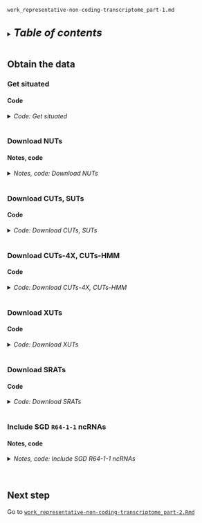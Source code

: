 
`work_representative-non-coding-transcriptome_part-1.md`
<br />
<br />

<details>
<summary><b><font size="+2"><i>Table of contents</i></font></b></summary>
<!-- MarkdownTOC -->

1. [Obtain the data](#obtain-the-data)
    1. [Get situated](#get-situated)
        1. [Code](#code)
    1. [Download NUTs](#download-nuts)
        1. [Notes, code](#notes-code)
    1. [Download CUTs, SUTs](#download-cuts-suts)
        1. [Code](#code-1)
    1. [Download CUTs-4X, CUTs-HMM](#download-cuts-4x-cuts-hmm)
        1. [Code](#code-2)
    1. [Download XUTs](#download-xuts)
        1. [Code](#code-3)
    1. [Download SRATs](#download-srats)
        1. [Code](#code-4)
    1. [Include SGD `R64-1-1` ncRNAs](#include-sgd-r64-1-1-ncrnas)
        1. [Notes, code](#notes-code-1)
1. [Next step](#next-step)

<!-- /MarkdownTOC -->
</details>
<br />

<a id="obtain-the-data"></a>
## Obtain the data
<a id="get-situated"></a>
### Get situated
<a id="code"></a>
#### Code
<details>
<summary><i>Code: Get situated</i></summary>

```bash
#!/bin/bash

cd "${HOME}/tsukiyamalab/kalavatt/2022_transcriptome-construction/results/2023-0215"
source activate gff3_env

if [[ ! -d infiles_gtf-gff3/representation ]]; then
    mkdir -p infiles_gtf-gff3/representation/{NUTs,CUTs_SUTs,CUTs-HMM_CUTs-4X,XUTs,SRATs,ncRNAs}
fi
```
</details>
<br />

<a id="download-nuts"></a>
### Download NUTs
<a id="notes-code"></a>
#### Notes, code
<details>
<summary><i>Notes, code: Download NUTs</i></summary>

Download manually to `infiles_gtf-gff3/representation/NUTs` from email from Michael Lidschreiber.
<details>
<summary><i>Code: Download NUTs</i></summary>

```bash
#!/bin/bash

#  Give file a scrutable name
cp \
    infiles_gtf-gff3/representation/NUTs/Sc.cerevisiae.feature.anno_Schulz_2013.gtf \
    infiles_gtf-gff3/representation/NUTs/NUTs.gtf

#NOTE Already in R64 coordinates
```
</details>
<br />

</details>
<br />

<a id="download-cuts-suts"></a>
### Download CUTs, SUTs
<a id="code-1"></a>
#### Code
<details>
<summary><i>Code: Download CUTs, SUTs</i></summary>

```bash
#!/bin/bash

#  Get the list of CUTs, SUTs
curl \
    https://static-content.springer.com/esm/art%3A10.1038%2Fnature07728/MediaObjects/41586_2009_BFnature07728_MOESM276_ESM.xls \
        > infiles_gtf-gff3/representation/CUTs_SUTs/41586_2009_BFnature07728_MOESM276_ESM.xls

#  Give file a scrutable name
cp \
    infiles_gtf-gff3/representation/CUTs_SUTs/41586_2009_BFnature07728_MOESM276_ESM.xls \
    infiles_gtf-gff3/representation/CUTs_SUTs/CUTs_SUTs.xls

#  Get necessary liftOver file, and give it a helpful name
curl \
    sgd-archive.yeastgenome.org/sequence/S288C_reference/genome_releases/liftover/V56_2007_04_06_V64_2011_02_03.over.chain \
        > infiles_gtf-gff3/representation/CUTs_SUTs/V56_2007_04_06_V64_2011_02_03.over.chain

cp \
    infiles_gtf-gff3/representation/CUTs_SUTs/V56_2007_04_06_V64_2011_02_03.over.chain \
    infiles_gtf-gff3/representation/CUTs_SUTs/liftOver_R56-to-R64.chain
```
</details>
<br />

<a id="download-cuts-4x-cuts-hmm"></a>
### Download CUTs-4X, CUTs-HMM
<a id="code-2"></a>
#### Code
<details>
<summary><i>Code: Download CUTs-4X, CUTs-HMM</i></summary>

```bash
#!/bin/bash

#  Get CUTs-4x
curl \
    https://static-content.springer.com/esm/art%3A10.1186%2Fs12864-016-2622-5/MediaObjects/12864_2016_2622_MOESM5_ESM.xlsx \
        > infiles_gtf-gff3/representation/CUTs-HMM_CUTs-4X/12864_2016_2622_MOESM5_ESM.xlsx

#  Get CUTs-HMM
curl \
    https://ftp.ncbi.nlm.nih.gov/geo/series/GSE74nnn/GSE74028/suppl/GSE74028_S288c.CUTs.txt.gz \
        > infiles_gtf-gff3/representation/CUTs-HMM_CUTs-4X/GSE74028_S288c.CUTs.txt.gz

#  Give files scrutable names
cp \
    infiles_gtf-gff3/representation/CUTs-HMM_CUTs-4X/12864_2016_2622_MOESM5_ESM.xlsx \
    infiles_gtf-gff3/representation/CUTs-HMM_CUTs-4X/CUTs-4x.xlsx

cp \
    infiles_gtf-gff3/representation/CUTs-HMM_CUTs-4X/GSE74028_S288c.CUTs.txt.gz \
    infiles_gtf-gff3/representation/CUTs-HMM_CUTs-4X/CUTs-HMM.txt.gz

#NOTE Already in R64 coordinates
```
</details>
<br />

<a id="download-xuts"></a>
### Download XUTs
<a id="code-3"></a>
#### Code
<details>
<summary><i>Code: Download XUTs</i></summary>

```bash
#!/bin/bash

#  Get XUTs
curl \
    http://vm-gb.curie.fr/XUT/XUTs_Van_Dijk_et_al_2011.gff \
        > infiles_gtf-gff3/representation/XUTs/XUTs_Van_Dijk_et_al_2011.gff

#  Give file a scrutable name
cp \
    infiles_gtf-gff3/representation/XUTs/XUTs_Van_Dijk_et_al_2011.gff \
    infiles_gtf-gff3/representation/XUTs/XUTs.gff

#  Get necessary liftOver file, and give it a helpful name
curl \
    http://sgd-archive.yeastgenome.org/sequence/S288C_reference/genome_releases/liftover/V63_2010_01_05_V64_2011_02_03.over.chain \
        > infiles_gtf-gff3/representation/XUTs/V63_2010_01_05_V64_2011_02_03.over.chain

cp \
    infiles_gtf-gff3/representation/XUTs/V63_2010_01_05_V64_2011_02_03.over.chain \
    infiles_gtf-gff3/representation/XUTs/liftOver_R63-to-R64.chain
```
</details>
<br />

<a id="download-srats"></a>
### Download SRATs
<a id="code-4"></a>
#### Code
<details>
<summary><i>Code: Download SRATs</i></summary>

```bash
#!/bin/bash

#  Get SRATs
curl \
    static-content.springer.com/esm/art%3A10.1038%2Fncomms13610/MediaObjects/41467_2016_BFncomms13610_MOESM1735_ESM.csv \
        > infiles_gtf-gff3/representation/SRATs/41467_2016_BFncomms13610_MOESM1735_ESM.csv

#  Give file a scrutable name
cp \
    infiles_gtf-gff3/representation/SRATs/41467_2016_BFncomms13610_MOESM1735_ESM.csv \
    infiles_gtf-gff3/representation/SRATs/SRATs.csv

#NOTE Already in R64 coordinates
```
</details>
<br />

<a id="include-sgd-r64-1-1-ncrnas"></a>
### Include SGD `R64-1-1` ncRNAs
<a id="notes-code-1"></a>
#### Notes, code
<details>
<summary><i>Notes, code: Include SGD R64-1-1 ncRNAs</i></summary>

`gtf` of SGD `R64-1-1` ncRNAs were processed/isolated from [`saccharomyces_cerevisiae_R64-1-1_20110208.gff`](http://sgd-archive.yeastgenome.org/sequence/S288C_reference/genome_releases/S288C_reference_genome_R64-1-1_20110203.tgz) in [`work_assess-process_R64-1-1-gff3_categorize-Trinity-transfrags_part-1.Rmd`](./work_assess-process_R64-1-1-gff3_categorize-Trinity-transfrags_part-1.Rmd).
```bash
#!/bin/bash

#  Copy ncRNAs to experiment directory
cp \
    outfiles_gtf-gff3/representation/Greenlaw-et-al_ncRNAs.gtf \
    infiles_gtf-gff3/representation/ncRNAs/processed_ncRNA_sense.gtf

#  Give file a shorter name
cp \
    infiles_gtf-gff3/representation/ncRNAs/processed_ncRNA_sense.gtf \
    infiles_gtf-gff3/representation/ncRNAs/ncRNAs.gtf

#NOTE Already in R64 coordinates
```
</details>
<br />
<br />

<a id="next-step"></a>
## Next step
Go to [`work_representative-non-coding-transcriptome_part-2.Rmd`](./work_representative-non-coding-transcriptome_part-2.Rmd)
<br />
